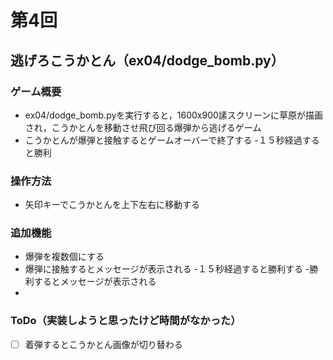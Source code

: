 # 第4回
## 逃げろこうかとん（ex04/dodge_bomb.py）
### ゲーム概要
- ex04/dodge_bomb.pyを実行すると，1600x900䛾スクリーンに草原が描画され，こうかとんを移動させ飛び回る爆弾から逃げるゲーム
- こうかとんが爆弾と接触するとゲームオーバーで終了する
-１５秒経過すると勝利
### 操作方法
- 矢印キーでこうかとんを上下左右に移動する
### 追加機能
- 爆弾を複数個にする
- 爆弾に接触するとメッセージが表示される
-１５秒経過すると勝利する
-勝利するとメッセージが表示される
-
### ToDo（実装しようと思ったけど時間がなかった）
- [ ] 着弾するとこうかとん画像が切り替わる